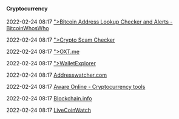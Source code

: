 ####  Cryptocurrency

2022-02-24 08:17 [&quot;&gt;Bitcoin Address Lookup Checker and Alerts - BitcoinWhosWho](https://www.bitcoinwhoswho.com/)

2022-02-24 08:17 [&quot;&gt;Crypto Scam Checker](https://fried.com/crypto-scam-checker)

2022-02-24 08:17 [&quot;&gt;OXT.me](https://oxt.me/)

2022-02-24 08:17 [&quot;&gt;WalletExplorer](https://www.walletexplorer.com/)

2022-02-24 08:17 [Addresswatcher.com](https://addresswatcher.com/)

2022-02-24 08:17 [Aware Online - Cryptocurrency tools](https://www.aware-online.com/en/osint-tools/cryptocurrency-tools/)

2022-02-24 08:17 [Blockchain.info](https://www.blockchain.com/explorer)

2022-02-24 08:17 [LiveCoinWatch](https://www.livecoinwatch.com/)



